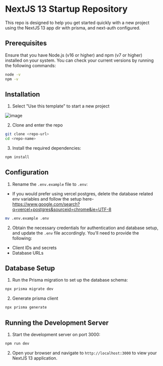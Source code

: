 # NextJS 13 Startup Repository

This repo is designed to help you get started quickly with a new project using the NextJS 13 app dir with prisma, and next-auth configured.

## Prerequisites

Ensure that you have Node.js (v16 or higher) and npm (v7 or higher) installed on your system. You can check your current versions by running the following commands:

```bash
node -v
npm -v
```

## Installation

1. Select "Use this template" to start a new project

![image](https://user-images.githubusercontent.com/97781863/236640684-53278a1e-0b0a-4be0-b4e9-2e9dfabdff72.png)

2. Clone and enter the repo

```bash
git clone <repo-url>
cd <repo-name>
```

3. Install the required dependencies:

```bash
npm install
```

## Configuration

1. Rename the `.env.example` file to `.env`:
- If you would prefer using vercel postgres, delete the database related env variables and follow the setup here- https://www.google.com/search?q=vercel+postgres&sourceid=chrome&ie=UTF-8

```bash
mv .env.example .env
```

2. Obtain the necessary credentials for authentication and database setup, and update the `.env` file accordingly. You'll need to provide the following:

- Client IDs and secrets
- Database URLs

## Database Setup

1. Run the Prisma migration to set up the database schema:

```bash
npx prisma migrate dev
```
2. Generate prisma client
```bash
npx prisma generate
```

## Running the Development Server

1. Start the development server on port 3000:

```bash
npm run dev
```

2. Open your browser and navigate to `http://localhost:3000` to view your NextJS 13 application.
